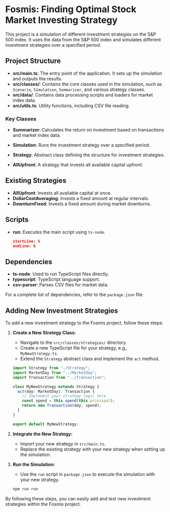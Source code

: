 # Fosmis: Finding Optimal Stock Market Investing Strategy

This project is a simulation of different investment strategies on the S&P 500 index. It uses the data from the S&P 500 index and simulates different investment strategies over a specified period.

## Project Structure

- **src/main.ts**: The entry point of the application. It sets up the simulation and outputs the results.
- **src/classes/**: Contains the core classes used in the simulation, such as `Scenario`, `Simulation`, `Summarizer`, and various strategy classes.
- **src/data/**: Contains data processing scripts and loaders for market index data.
- **src/utils.ts**: Utility functions, including CSV file reading.

### Key Classes

- **Summarizer**: Calculates the return on investment based on transactions and market index data.

- **Simulation**: Runs the investment strategy over a specified period.

- **Strategy**: Abstract class defining the structure for investment strategies.

- **AllUpfront**: A strategy that invests all available capital upfront.

## Existing Strategies

- **AllUpfront**: Invests all available capital at once.
- **DollarCostAveraging**: Invests a fixed amount at regular intervals.
- **DownturnFixed**: Invests a fixed amount during market downturns.

## Scripts

- **run**: Executes the main script using `ts-node`.

  ```json:package.json
  startLine: 5
  endLine: 6
  ```

## Dependencies

- **ts-node**: Used to run TypeScript files directly.
- **typescript**: TypeScript language support.
- **csv-parser**: Parses CSV files for market data.

For a complete list of dependencies, refer to the `package.json` file:

## Adding New Investment Strategies

To add a new investment strategy to the Fosmis project, follow these steps:

1. **Create a New Strategy Class:**
   - Navigate to the `src/classes/strategies/` directory.
   - Create a new TypeScript file for your strategy, e.g., `MyNewStrategy.ts`.
   - Extend the `Strategy` abstract class and implement the `act` method.

   ```typescript
   import Strategy from "./Strategy";
   import MarketDay from "../MarketDay";
   import Transaction from "../Transaction";

   class MyNewStrategy extends Strategy {
     act(day: MarketDay): Transaction {
       // Implement your strategy logic here
       const spend = this.spend(this.principal);
       return new Transaction(day, spend);
     }
   }

   export default MyNewStrategy;
   ```

2. **Integrate the New Strategy:**
   - Import your new strategy in `src/main.ts`.
   - Replace the existing strategy with your new strategy when setting up the simulation.

3. **Run the Simulation:**
   - Use the `run` script in `package.json` to execute the simulation with your new strategy.

   ```bash
   npm run run
   ```

By following these steps, you can easily add and test new investment strategies within the Fosmis project.
